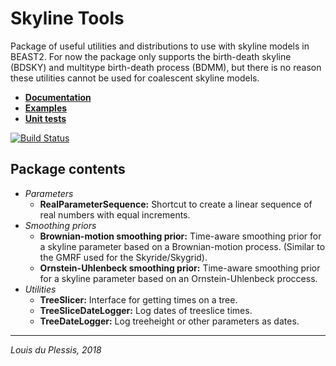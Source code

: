 # Skyline Tools

Package of useful utilities and distributions to use with skyline models in BEAST2. For now the package only supports the birth-death skyline (BDSKY) and multitype birth-death process (BDMM), but there is no reason these utilities cannot be used for coalescent skyline models.

- [**Documentation**](doc/)
- [**Examples**](examples/)
- [**Unit tests**](test/)

[![Build Status](https://travis-ci.com/laduplessis/skylinetools.svg?branch=master)](https://travis-ci.com/laduplessis/skylinetools)

## Package contents

- *Parameters*
	- **RealParameterSequence:** Shortcut to create a linear sequence of real numbers with equal increments.
- *Smoothing priors*
	- **Brownian-motion smoothing prior:** Time-aware smoothing prior for a skyline parameter based on a Brownian-motion process. (Similar to the GMRF used for the Skyride/Skygrid). 
	- **Ornstein-Uhlenbeck smoothing prior:** Time-aware smoothing prior for a skyline parameter based on an Ornstein-Uhlenbeck proccess.
- *Utilities*
	- **TreeSlicer:** Interface for getting times on a tree.
	- **TreeSliceDateLogger:** Log dates of treeslice times.
	- **TreeDateLogger:** Log treeheight or other parameters as dates.
	
	
---
_Louis du Plessis, 2018_




